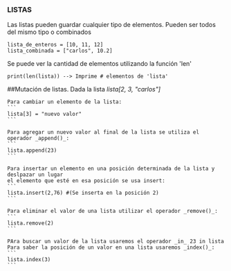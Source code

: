 ### LISTAS

Las listas pueden guardar cualquier tipo de elementos. 
Pueden ser todos del mismo tipo o combinados
```
lista_de_enteros = [10, 11, 12]
lista_combinada = ["carlos", 10.2]
```

Se puede ver la cantidad de elementos utilizando la función 'len'
```
print(len(lista)) --> Imprime # elementos de 'lista'
```

##Mutación de listas.
Dada la lista _lista[2, 3, "carlos"]_
    
    Para cambiar un elemento de la lista: 
    ```
    lista[3] = "nuevo valor"
    ```
    
    Para agregar un nuevo valor al final de la lista se utiliza el operador _append()_: 
    ```
    lista.append(23)
    ```
    
    Para insertar un elemento en una posición determinada de la lista y deslpazar un lugar 
    el elemento que esté en esa posición se usa insert:
    ```
    lista.insert(2,76) #(Se inserta en la posición 2)
    ```
    
    Para eliminar el valor de una lista utilizar el operador _remove()_: 
    ```
    lista.remove(2)
    ```

    PAra buscar un valor de la lista usaremos el operador _in_ 23 in lista
    Para saber la posición de un valor en una lista usaremos _index()_:
    ```
    lista.index(3)
    ```
